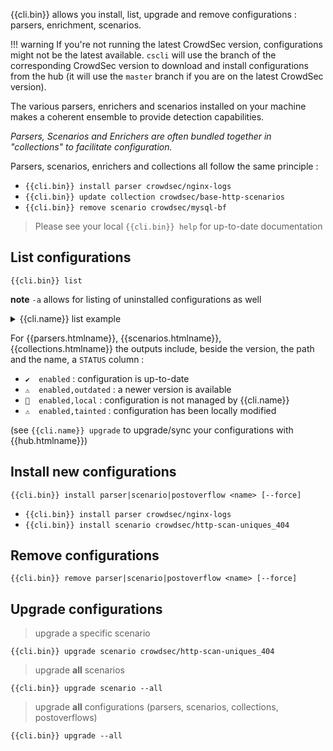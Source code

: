{{cli.bin}} allows you install, list, upgrade and remove configurations : parsers, enrichment, scenarios.

!!! warning
    If you're not running the latest CrowdSec version, configurations might not be the latest available. `cscli` will use the branch of the corresponding CrowdSec version to download and install configurations from the hub (it will use the `master` branch if you are on the latest CrowdSec version). 

The various parsers, enrichers and scenarios installed on your machine makes a coherent ensemble to provide detection capabilities.

_Parsers, Scenarios and Enrichers are often bundled together in "collections" to facilitate configuration._

Parsers, scenarios, enrichers and collections all follow the same principle :

 - `{{cli.bin}} install parser crowdsec/nginx-logs`
 - `{{cli.bin}} update collection crowdsec/base-http-scenarios`
 - `{{cli.bin}} remove scenario crowdsec/mysql-bf`

> Please see your local `{{cli.bin}} help` for up-to-date documentation


## List configurations

```
{{cli.bin}} list
```

**note** `-a` allows for listing of uninstalled configurations as well

<details>
  <summary>{{cli.name}} list example</summary>

```bash
$ {{cli.bin}} list
INFO[0000] Loaded 9 collecs, 14 parsers, 12 scenarios, 1 post-overflow parsers 
INFO[0000] PARSERS:                                     
--------------------------------------------------------------------------------------------------------------------
 NAME                       📦 STATUS    VERSION  LOCAL PATH                                                        
--------------------------------------------------------------------------------------------------------------------
 crowdsec/nginx-logs        ✔️  enabled  0.3      /etc/crowdsec/config/parsers/s01-parse/nginx-logs.yaml        
 crowdsec/geoip-enrich      ✔️  enabled  0.4      /etc/crowdsec/config/parsers/s02-enrich/geoip-enrich.yaml     
 crowdsec/syslog-logs       ✔️  enabled  0.4      /etc/crowdsec/config/parsers/s00-raw/syslog-logs.yaml         
 crowdsec/whitelists        ✔️  enabled  0.4      /etc/crowdsec/config/parsers/s02-enrich/whitelists.yaml       
 crowdsec/http-logs         ✔️  enabled  0.4      /etc/crowdsec/config/parsers/s02-enrich/http-logs.yaml        
 crowdsec/dateparse-enrich  ✔️  enabled  0.4      /etc/crowdsec/config/parsers/s02-enrich/dateparse-enrich.yaml 
--------------------------------------------------------------------------------------------------------------------
INFO[0000] SCENARIOS:                                   
-----------------------------------------------------------------------------------------------------------------------
 NAME                             📦 STATUS    VERSION  LOCAL PATH                                                     
-----------------------------------------------------------------------------------------------------------------------
 crowdsec/http-scan-uniques_404   ✔️  enabled  0.4      /etc/crowdsec/config/scenarios/http-scan-uniques_404.yaml  
 crowdsec/http-crawl-non_statics  ✔️  enabled  0.4      /etc/crowdsec/config/scenarios/http-crawl-non_statics.yaml 
-----------------------------------------------------------------------------------------------------------------------
INFO[0000] COLLECTIONS:                                 
-------------------------------------------------------------------------------------------------------------------
 NAME                          📦 STATUS    VERSION  LOCAL PATH                                                    
-------------------------------------------------------------------------------------------------------------------
 crowdsec/linux                ✔️  enabled  0.2      /etc/crowdsec/config/collections/linux.yaml               
 crowdsec/nginx                ✔️  enabled  0.2      /etc/crowdsec/config/collections/nginx.yaml               
 crowdsec/base-http-scenarios  ✔️  enabled  0.1      /etc/crowdsec/config/collections/base-http-scenarios.yaml 
-------------------------------------------------------------------------------------------------------------------
INFO[0000] POSTOVERFLOWS:                               
--------------------------------------
 NAME  📦 STATUS  VERSION  LOCAL PATH 
--------------------------------------
--------------------------------------

```
</details>



For {{parsers.htmlname}}, {{scenarios.htmlname}}, {{collections.htmlname}} the outputs include, beside the version, the path and the name, a `STATUS` column :

 - `✔️  enabled` : configuration is up-to-date
 - `⚠️  enabled,outdated` : a newer version is available
 - `🚫  enabled,local` : configuration is not managed by {{cli.name}}
 - `⚠️  enabled,tainted` : configuration has been locally modified

(see `{{cli.name}} upgrade` to upgrade/sync your configurations with {{hub.htmlname}})

## Install new configurations


`{{cli.bin}} install parser|scenario|postoverflow <name> [--force]`


  - `{{cli.bin}} install parser crowdsec/nginx-logs`
  - `{{cli.bin}} install scenario crowdsec/http-scan-uniques_404`


## Remove configurations


`{{cli.bin}} remove parser|scenario|postoverflow <name> [--force]`


## Upgrade configurations

> upgrade a specific scenario

```
{{cli.bin}} upgrade scenario crowdsec/http-scan-uniques_404
```


> upgrade **all** scenarios

```
{{cli.bin}} upgrade scenario --all
```

> upgrade **all** configurations (parsers, scenarios, collections, postoverflows)

```
{{cli.bin}} upgrade --all
```

